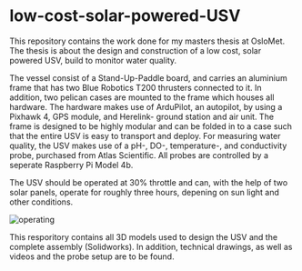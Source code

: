 # low-cost-solar-powered-USV
This repository contains the work done for my masters thesis at OsloMet. The thesis is about the design and construction of a low cost, solar powered USV, build to monitor water quality.

The vessel consist of a Stand-Up-Paddle board, and carries an aluminium frame that has two Blue Robotics T200 thrusters connected to it. In addition, two pelican cases are mounted to the frame which houses all hardware. The hardware makes use of ArduPilot, an autopilot, by using a Pixhawk 4, GPS module, and Herelink- ground station and air unit. The frame is designed to be highly modular and can be folded in to a case such that the entire USV is easy to transport and deploy. For measuring water quality, the USV makes use of a pH-, DO-, temperature-, and conductivity probe, purchased from Atlas Scientific. All probes are controlled by a seperate Raspberry Pi Model 4b.

The USV should be operated at 30% throttle and can, with the help of two solar panels, operate for roughly three hours, depening on sun light and other conditions.


![operating](https://github.com/Jan-PhilipR/low-cost-solar-powered-USV/assets/101867352/b01219dd-cb72-4e50-8035-f69b5b11abc9)

This resporitory contains all 3D models used to design the USV and the complete assembly (Solidworks). In addition, technical drawings, as well as videos and the probe setup are to be found.

